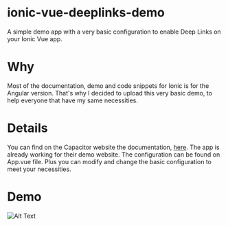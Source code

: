 # ionic-vue-deeplinks-demo
A simple demo app with a very basic configuration to enable Deep Links on your Ionic Vue app.

# Why
Most of the documentation, demo and code snippets for Ionic is for the Angular version. That's why I decided to upload this very basic demo, to help everyone that have my same necessities.

# Details
You can find on the Capacitor website the documentation, [here](https://capacitorjs.com/docs/guides/deep-links). The app is already working for their demo website. The configuration can be found on App.vue file. Plus you can modify and change the basic configuration to meet your necessities.

# Demo
![Alt Text](https://media.giphy.com/media/WzZdkF9Sf7PYq9p6bH/giphy.gif)
